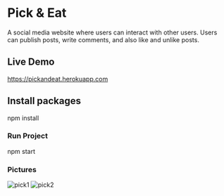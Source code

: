 # Pick & Eat  

A social media website where users can interact with other users. Users can publish posts, write comments, and also like and unlike posts. 

## Live Demo
https://pickandeat.herokuapp.com

## Install packages 

npm install 

### Run Project 

npm start

### Pictures 

![pick1](https://user-images.githubusercontent.com/24450230/75837105-d8f81700-5d91-11ea-8c48-61bfeade3046.jpg)
![pick2](https://user-images.githubusercontent.com/24450230/75837109-db5a7100-5d91-11ea-9571-28cf480583d4.jpg)


